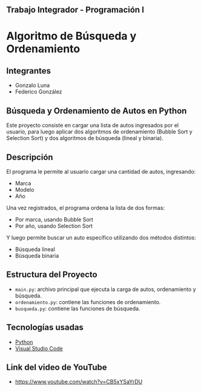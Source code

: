 ## Trabajo Integrador - Programación I

# Algoritmo de Búsqueda y Ordenamiento

## Integrantes

+ Gonzalo Luna
+ Federico González

## Búsqueda y Ordenamiento de Autos en Python

Este proyecto consiste en cargar una lista de autos ingresados por el usuario, para luego aplicar dos algoritmos de ordenamiento (Bubble Sort y Selection Sort) y dos algoritmos de búsqueda (lineal y binaria).


## Descripción

El programa le permite al usuario cargar una cantidad de autos, ingresando:

- Marca
- Modelo
- Año

Una vez registrados, el programa ordena la lista de dos formas:

+ Por marca, usando Bubble Sort
+ Por año, usando Selection Sort

Y luego permite buscar un auto específico utilizando dos métodos distintos:

+ Búsqueda lineal
+ Búsqueda binaria


## Estructura del Proyecto

- `main.py`: archivo principal que ejecuta la carga de autos, ordenamiento y búsqueda.
- `ordenamiento.py`: contiene las funciones de ordenamiento.
- `busqueda.py`: contiene las funciones de búsqueda.

## Tecnologías usadas

- [Python](https://www.python.org/downloads/)
- [Visual Studio Code](https://code.visualstudio.com/Download)

## Link del video de YouTube
* https://www.youtube.com/watch?v=CB5xYSaYrDU
